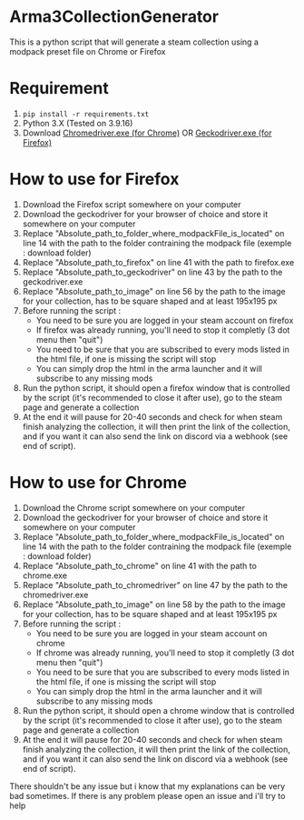 # Arma3CollectionGenerator
This is a python script that will generate a steam collection using a modpack preset file on Chrome or Firefox

# Requirement
1. ```pip install -r requirements.txt```
2. Python 3.X (Tested on 3.9.16)
3. Download [Chromedriver.exe (for Chrome)](https://chromedriver.chromium.org/downloads) OR [Geckodriver.exe (for Firefox)](https://github.com/mozilla/geckodriver/releases)


# How to use for Firefox
1. Download the Firefox script somewhere on your computer
2. Download the geckodriver for your browser of choice and store it somewhere on your computer
3. Replace "Absolute_path_to_folder_where_modpackFile_is_located" on line 14 with the path to the folder contraining the modpack file (exemple : download folder)
4. Replace "Absolute_path_to_firefox" on line 41 with the path to firefox.exe
5. Replace "Absolute_path_to_geckodriver" on line 43 by the path to the geckodriver.exe
6. Replace "Absolute_path_to_image" on line 56 by the path to the image for your collection, has to be square shaped and at least 195x195 px
7. Before running the script :
    - You need to be sure you are logged in your steam account on firefox
    - If firefox was already running, you'll need to stop it completly (3 dot menu then "quit")
    - You need to be sure that you are subscribed to every mods listed in the html file, if one is missing the script will stop
    - You can simply drop the html in the arma launcher and it will subscribe to any missing mods
8. Run the python script, it should open a firefox window that is controlled by the script (it's recommended to close it after use), go to the steam page and generate a collection
9. At the end it will pause for 20-40 seconds and check for when steam finish analyzing the collection, it will then print the link of the collection, and if you want it can also send the link on discord via a webhook (see end of script).


# How to use for Chrome
1. Download the Chrome script somewhere on your computer
2. Download the geckodriver for your browser of choice and store it somewhere on your computer
3. Replace "Absolute_path_to_folder_where_modpackFile_is_located" on line 14 with the path to the folder contraining the modpack file (exemple : download folder)
4. Replace "Absolute_path_to_chrome" on line 41 with the path to chrome.exe
5. Replace "Absolute_path_to_chromedriver" on line 47 by the path to the chromedriver.exe
6. Replace "Absolute_path_to_image" on line 58 by the path to the image for your collection, has to be square shaped and at least 195x195 px
7. Before running the script :
    - You need to be sure you are logged in your steam account on chrome
    - If chrome was already running, you'll need to stop it completly (3 dot menu then "quit")
    - You need to be sure that you are subscribed to every mods listed in the html file, if one is missing the script will stop
    - You can simply drop the html in the arma launcher and it will subscribe to any missing mods
8. Run the python script, it should open a chrome window that is controlled by the script (it's recommended to close it after use), go to the steam page and generate a collection
9. At the end it will pause for 20-40 seconds and check for when steam finish analyzing the collection, it will then print the link of the collection, and if you want it can also send the link on discord via a webhook (see end of script).



There shouldn't be any issue but i know that my explanations can be very bad sometimes.
If there is any problem please open an issue and i'll try to help
